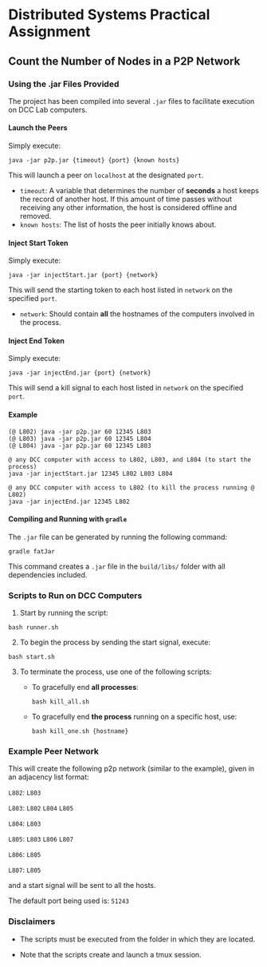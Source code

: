 # Distributed Systems Practical Assignment
## Count the Number of Nodes in a P2P Network

### Using the .jar Files Provided

The project has been compiled into several `.jar` files to facilitate execution on DCC Lab computers.

#### Launch the Peers

Simply execute:



```
java -jar p2p.jar {timeout} {port} {known hosts}
```


This will launch a peer on `localhost` at the designated `port`.

- `timeout`: A variable that determines the number of **seconds** a host keeps the record of another host. If this amount of time passes without receiving any other information, the host is considered offline and removed.
- `known hosts`: The list of hosts the peer initially knows about.

#### Inject Start Token

Simply execute:


```
java -jar injectStart.jar {port} {network}
```


This will send the starting token to each host listed in `network` on the specified `port`.

- `network`: Should contain **all** the hostnames of the computers involved in the process.

#### Inject End Token

Simply execute:



```
java -jar injectEnd.jar {port} {network}
```


This will send a kill signal to each host listed in `network` on the specified `port`.

#### Example


```
(@ L802) java -jar p2p.jar 60 12345 L803
(@ L803) java -jar p2p.jar 60 12345 L804
(@ L804) java -jar p2p.jar 60 12345 L803

@ any DCC computer with access to L802, L803, and L804 (to start the process)
java -jar injectStart.jar 12345 L802 L803 L804

@ any DCC computer with access to L802 (to kill the process running @ L802)
java -jar injectEnd.jar 12345 L802
```


#### Compiling and Running with `gradle`

The `.jar` file can be generated by running the following command:



```
gradle fatJar
```


This command creates a `.jar` file in the `build/libs/` folder with all dependencies included.

### Scripts to Run on DCC Computers

1. Start by running the script:



```
bash runner.sh
``` 


2. To begin the process by sending the start signal, execute:


```
bash start.sh
```

3. To terminate the process, use one of the following scripts:

   - To gracefully end **all processes**:

     ``` 
     bash kill_all.sh
     ```

   - To gracefully end **the process** running on a specific host, use:

     ``` 
     bash kill_one.sh {hostname}
     ```
     
### Example Peer Network

This will create the following p2p network (similar to the example), given in an adjacency list format:

```L802```: ```L803```

```L803```: ```L802``` ```L804``` ```L805```

```L804```: ```L803```

```L805```: ```L803``` ```L806``` ```L807```

```L806```: ```L805```

```L807```: ```L805```

and a start signal will be sent to all the hosts.

The default port being used is: `51243`

### Disclaimers

- The scripts must be executed from the folder in which they are located.

- Note that the scripts create and launch a tmux session.
